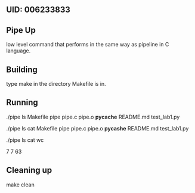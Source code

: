 ## UID: 006233833

## Pipe Up

low level command that performs in the same way as pipeline in C language. 

## Building

type make in the directory Makefile is in. 

## Running

./pipe ls 
Makefile pipe pipe.c pipe.o __pycache__ README.md test_lab1.py

./pipe ls cat 
Makefile
pipe
pipe.c
pipe.o
__pycashe__
README.md
test_lab1.py

./pipe ls cat wc

7   7   63 
## Cleaning up

make clean 
